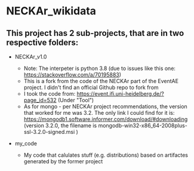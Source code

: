 # NECKAr_wikidata
## This project has 2 sub-projects, that are in two respective folders:
 - NECKAr_v1.0
     - Note: The interpeter is python 3.8 (due to issues like this one: https://stackoverflow.com/a/70195883)
     - This is a fork from the code of the NECKAr part of the EventAE project. I didn't find an official Github repo to fork from
     - I took the code from: https://event.ifi.uni-heidelberg.de/?page_id=532 (Under "Tool")
     - As for mongo - per NECKAr project recommendations, the version that worked for me was 3.2. The only link I could find for it is:  https://mongodb1.software.informer.com/download/#downloading (version 3.2.0, the filename is mongodb-win32-x86_64-2008plus-ssl-3.2.0-signed.msi
)
   
 - my_code
     -   My code that calulates stuff (e.g. distributions) based on artifactes generated by the former project
